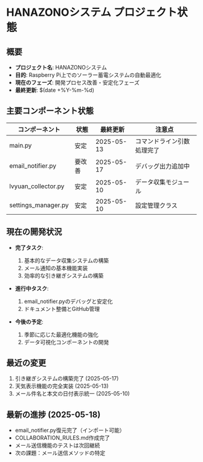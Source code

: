 # HANAZONOシステム プロジェクト状態

## 概要
- **プロジェクト名**: HANAZONOシステム
- **目的**: Raspberry Pi上でのソーラー蓄電システムの自動最適化
- **現在のフェーズ**: 開発プロセス改善・安定化フェーズ
- **最終更新**: $(date +%Y-%m-%d)

## 主要コンポーネント状態
| コンポーネント | 状態 | 最終更新 | 注意点 |
|--------------|------|---------|--------|
| main.py | 安定 | 2025-05-13 | コマンドライン引数処理完了 |
| email_notifier.py | 要改善 | 2025-05-17 | デバッグ出力追加中 |
| lvyuan_collector.py | 安定 | 2025-05-10 | データ収集モジュール |
| settings_manager.py | 安定 | 2025-05-10 | 設定管理クラス |

## 現在の開発状況
- **完了タスク**:
  1. 基本的なデータ収集システムの構築
  2. メール通知の基本機能実装
  3. 効率的な引き継ぎシステムの構築
  
- **進行中タスク**:
  1. email_notifier.pyのデバッグと安定化
  2. ドキュメント整備とGitHub管理
  
- **今後の予定**:
  1. 季節に応じた最適化機能の強化
  2. データ可視化コンポーネントの開発

## 最近の変更
1. 引き継ぎシステムの構築完了 (2025-05-17)
2. 天気表示機能の完全実装 (2025-05-13)
3. メール件名と本文の日付表示統一 (2025-05-10)
## 最新の進捗 (2025-05-18)
- email_notifier.py復元完了（インポート可能）
- COLLABORATION_RULES.md作成完了
- メール送信機能のテストは次回継続
- 次の課題：メール送信メソッドの特定
